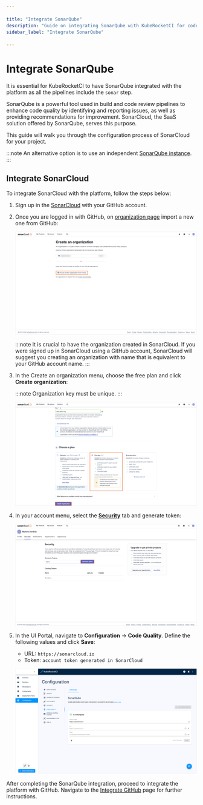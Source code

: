 ```yaml
---

title: "Integrate SonarQube"
description: "Guide on integrating SonarQube with KubeRocketCI for code quality analysis in build and review pipelines, including steps for setting up SonarCloud."
sidebar_label: "Integrate SonarQube"

---
```

<!-- markdownlint-disable MD025 -->

# Integrate SonarQube

<head>
  <link rel="canonical" href="https://docs.kuberocketci.io/docs/quick-start/integrate-sonarcloud/" />
</head>

It is essential for KubeRocketCI to have SonarQube integrated with the platform as all the pipelines include the `sonar` step.

SonarQube is a powerful tool used in build and code review pipelines to enhance code quality by identifying and reporting issues, as well as providing recommendations for improvement. SonarCloud, the SaaS solution offered by SonarQube, serves this purpose.

This guide will walk you through the configuration process of SonarCloud for your project.

:::note
  An alternative option is to use an independent [SonarQube instance](../operator-guide/code-quality/sonarqube.md).
:::

## Integrate SonarCloud

To integrate SonarCloud with the platform, follow the steps below:

1. Sign up in the [SonarCloud](https://sonarcloud.io) with your GitHub account.

2. Once you are logged in with GitHub, on [organization page](https://sonarcloud.io/create-organization) import a new one from GitHub:

    ![Import organization](../assets/quick-start/import_from_github.png "Import organization")

    :::note
      It is crucial to have the organization created in SonarCloud. If you were signed up in SonarCloud using a GitHub account, SonarCloud will suggest you creating an organization with name that is equivalent to your GitHub account name.
    :::

3. In the Create an organization menu, choose the free plan and click **Create organization**:

    :::note
      Organization key must be unique.
    :::

    ![Create organization](../assets/quick-start/free_plan.png "Choose plan")

4. In your account menu, select the [**Security**](https://sonarcloud.io/account/security) tab and generate token:

    ![Create organization](../assets/quick-start/generate_token.png "Generate token")

5. In the UI Portal, navigate to **Configuration** -> **Code Quality**. Define the following values and click **Save**:

    * URL: `https://sonarcloud.io`
    * Token: `account token generated in SonarCloud`

    ![SonarQube integration](../assets/quick-start/sonarqube_integrated.png "SonarQube integration")

After completing the SonarQube integration, proceed to integrate the platform with GitHub. Navigate to the [Integrate GitHub](./integrate-github.md) page for further instructions.
